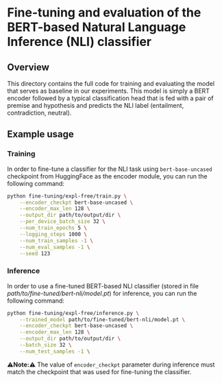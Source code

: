 # Fine-tuning and evaluation of the BERT-based Natural Language Inference (NLI) classifier

## Overview
This directory contains the full code for training and evaluating the model that serves as baseline in our experiments. This model is simply a BERT encoder followed by a typical classification head that is fed with a pair of premise and hypothesis and predicts the NLI label (entailment, contradiction, neutral).

## Example usage

### Training
In order to fine-tune a classifier for the NLI task using `bert-base-uncased` checkpoint from HuggingFace as the encoder module, you can run the following command:

```bash
python fine-tuning/expl-free/train.py \
    --encoder_checkpt bert-base-uncased \
    --encoder_max_len 128 \
    --output_dir path/to/output/dir \
    --per_device_batch_size 32 \
    --num_train_epochs 5 \
    --logging_steps 1000 \
    --num_train_samples -1 \
    --num_eval_samples -1 \
    --seed 123
```

### Inference
In order to use a fine-tuned BERT-based NLI classifier (stored in file *path/to/fine-tuned/bert-nli/model.pt*) for inference, you can run the following command:

```bash
python fine-tuning/expl-free/inference.py \
    --trained_model path/to/fine-tuned/bert-nli/model.pt \
    --encoder_checkpt bert-base-uncased \
    --encoder_max_len 128 \
    --output_dir path/to/output/dir \
    --batch_size 32 \
    --num_test_samples -1 \
```

:warning:**Note:**:warning: The value of `encoder_checkpt` parameter during inference must match the checkpoint that was used for fine-tuning the classifier.